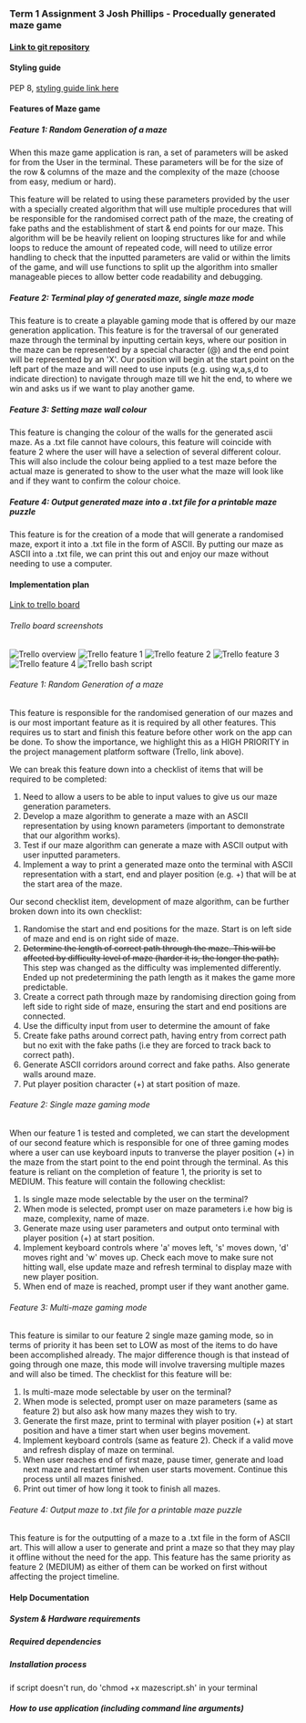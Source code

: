 ### Term 1 Assignment 3 Josh Phillips - Procedually generated maze game

#### [Link to git repository](https://github.com/jophc1/JoshuaPhillips_T1A3)

#### Styling guide
PEP 8, [styling guide link here](https://peps.python.org/pep-0008/)

#### Features of Maze game

##### Feature 1: Random Generation of a maze
When this maze game application is ran, a set of parameters will be asked for from the User in the terminal. These parameters will be for the size of the row & columns of the maze and the complexity of the maze (choose from easy, medium or hard).   

This feature will be related to using these parameters provided by the user with a specially created algorithm that will use multiple procedures that will be responsible for the randomised correct path of the maze, the creating of fake paths and the establishment of start & end points for our maze. This algorithm will be be heavily relient on looping structures like for and while loops to reduce the amount of repeated code, will need to utilize error handling to check that the inputted parameters are valid or within the limits of the game, and will use functions to split up the algorithm into smaller manageable pieces to allow better code readability and debugging.

##### Feature 2: Terminal play of generated maze, single maze mode
This feature is to create a playable gaming mode that is offered by our maze generation application. This feature is for the traversal of our generated maze through the terminal by inputting certain keys, where our position in the maze can be represented by a special character (@) and the end point will be represented by an 'X'. Our position will begin at the start point on the left part of the maze and will need to use inputs (e.g. using w,a,s,d to indicate direction) to navigate through maze till we hit the end, to where we win and asks us if we want to play another game.   

##### Feature 3: Setting maze wall colour
This feature is changing the colour of the walls for the generated ascii maze. As a .txt file cannot have colours, this feature will coincide with feature 2 where the user will have a selection of several different colour. This will also include the colour being applied to a test maze before the actual maze is generated to show to the user what the maze will look like and if they want to confirm the colour choice. 

##### Feature 4: Output generated maze into a .txt file for a printable maze puzzle
This feature is for the creation of a mode that will generate a randomised maze, export it into a .txt file in the form of ASCII. By putting our maze as ASCII into a .txt file, we can print this out and enjoy our maze without needing to use a computer.   


#### Implementation plan
[Link to trello board](https://trello.com/b/K57IXMnw/procedual-generated-maze-game-josh-phillips)

###### Trello board screenshots
![Trello overview](docs/trello-board-overview.jpg)
![Trello feature 1](docs/feature-1.jpg)
![Trello feature 2](docs/feature-2.jpg)
![Trello feature 3](docs/feature-3.jpg)
![Trello feature 4](docs/feature-4.jpg)
![Trello bash script](docs/bash-script.jpg) 

###### Feature 1: Random Generation of a maze 
This feature is responsible for the randomised generation of our mazes and is our most important feature as it is required by all other features. This requires us to start and finish this feature before other work on the app can be done. To show the importance, we highlight this as a HIGH PRIORITY in the project management platform software (Trello, link above).   

We can break this feature down into a checklist of items that will be required to be completed:
1. Need to allow a users to be able to input values to give us our maze generation parameters.
2. Develop a maze algorithm to generate a maze with an ASCII representation by using known parameters (important to demonstrate that our algorithm works).
3. Test if our maze algorithm can generate a maze with ASCII output with user inputted parameters.
4. Implement a way to print a generated maze onto the terminal with ASCII representation with a start, end and player position (e.g. +) that will be at the start area of the maze.

Our second checklist item, development of maze algorithm, can be further broken down into its own checklist:
1. Randomise the start and end positions for the maze. Start is on left side of maze and end is on right side of maze.
2. ~~Determine the length of correct path through the maze. This will be affected by difficulty level of maze (harder it is, the longer the path).~~ This step was changed as the difficulty was implemented differently. Ended up not predetermining the path length as it makes the game more predictable.
3. Create a correct path through maze by randomising direction going from left side to right side of maze, ensuring the start and end positions are connected.
4. Use the difficulty input from user to determine the amount of fake 
5. Create fake paths around correct path, having entry from correct path but no exit with the fake paths (i.e they are forced to track back to correct path).
6. Generate ASCII corridors around correct and fake paths. Also generate walls around maze.
7. Put player position character (+) at start position of maze.

###### Feature 2: Single maze gaming mode
When our feature 1 is tested and completed, we can start the development of our second feature which is responsible for one of three gaming modes where a user can use keyboard inputs to tranverse the player position (+) in the maze from the start point to the end point through the terminal. As this feature is reliant on the completion of feature 1, the priority is set to MEDIUM. This feature will contain the following checklist:
1. Is single maze mode selectable by the user on the terminal?
2. When mode is selected, prompt user on maze parameters i.e how big is maze, complexity, name of maze.
3. Generate maze using user parameters and output onto terminal with player position (+) at start position.
4. Implement keyboard controls where 'a' moves left, 's' moves down, 'd' moves right and 'w' moves up. Check each move to make sure not hitting wall, else update maze and refresh terminal to display maze with new player position.
5. When end of maze is reached, prompt user if they want another game.

###### Feature 3: Multi-maze gaming mode
This feature is similar to our feature 2 single maze gaming mode, so in terms of priority it has been set to LOW as most of the items to do have been accomplished already. The major difference though is that instead of going through one maze, this mode will involve traversing multiple mazes and will also be timed. The checklist for this feature will be:
1. Is multi-maze mode selectable by user on the terminal?
2. When mode is selected, prompt user on maze parameters (same as feature 2) but also ask how many mazes they wish to try.
3. Generate the first maze, print to terminal with player position (+) at start position and have a timer start when user begins movement.
4. Implement keyboard controls (same as feature 2). Check if a valid move and refresh display of maze on terminal.
5. When user reaches end of first maze, pause timer, generate and load next maze and restart timer when user starts movement. Continue this process until all mazes finished.
6. Print out timer of how long it took to finish all mazes.

###### Feature 4: Output maze to .txt file for a printable maze puzzle
This feature is for the outputting of a maze to a .txt file in the form of ASCII art. This will allow a user to generate and print a maze so that they may play it offline without the need for the app. This feature has the same priority as feature 2 (MEDIUM) as either of them can be worked on first without affecting the project timeline.

#### Help Documentation
##### System & Hardware requirements

##### Required dependencies

##### Installation process
if script doesn't run, do 'chmod +x mazescript.sh' in your terminal
##### How to use application (including command line arguments)
